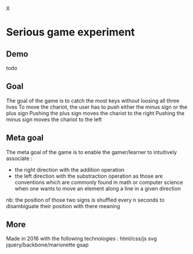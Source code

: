 X
# Serious game experiment

## Demo

todo

## Goal

The goal of the game is to catch the most keys without loosing all three lives
To move the chariot, the user has to push either the minus sign or the plus sign
Pushing the plus sign moves the chariot to the right
Pushing the minus sign moves the chariot to the left

## Meta goal

The meta goal of the game is to enable the gamer/learner to intuitively associate :
- the right direction with the addition operation
- the left direction with the substraction operation
as those are conventions which are commonly found in math or computer science when one wants to move an element along a line in a given direction

nb: the position of those two signs is shuffled every n seconds to disambiguate their position with there meaning

## More
Made in 2016 with the following technologies :
html/css/js
svg
jquery/backbone/marionette
gsap
